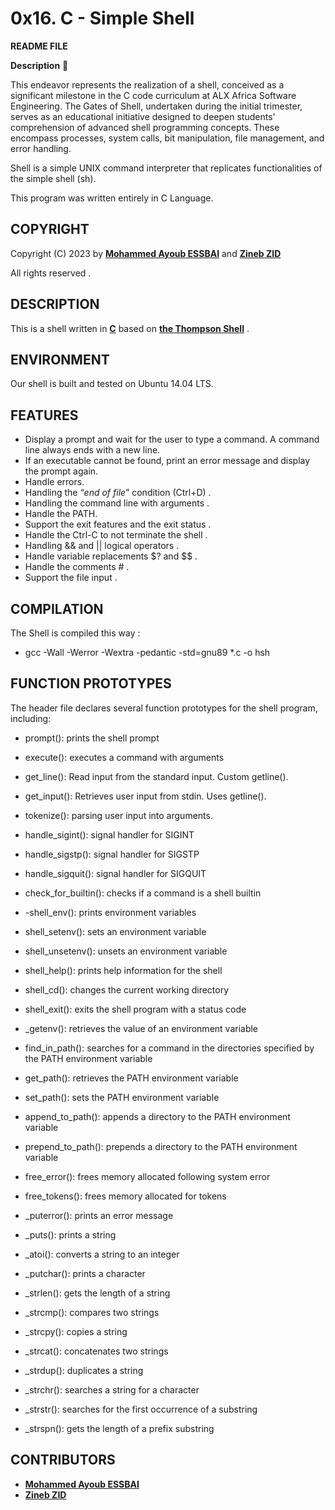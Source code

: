 # 0x16. C - Simple Shell 

**README FILE**
 
 **Description** :pencil:

 This endeavor represents the realization of a shell, conceived as a significant milestone in the C code curriculum at ALX Africa Software Engineering. The Gates of Shell, undertaken during the initial trimester, serves as an educational initiative designed to deepen students' comprehension of advanced shell programming concepts. These encompass processes, system calls, bit manipulation, file management, and error handling.

 Shell is a simple UNIX command interpreter that replicates functionalities of the simple shell (sh).

This program was written entirely in C Language.

## COPYRIGHT 

Copyright (C) 2023 by [**Mohammed Ayoub ESSBAI**](https://github.com/ayoub22222222) and [**Zineb ZID**](https://github.com/Zinebb12)

All rights reserved . 

## DESCRIPTION 

This is a shell written in [**C**](https://en.wikipedia.org/wiki/C_(programming_language)) based on [**the Thompson Shell**](https://en.wikipedia.org/wiki/Thompson_shell) . 

## ENVIRONMENT 

Our shell is built and tested on Ubuntu 14.04 LTS.

## FEATURES 

  - Display a prompt and wait for the user to type a command. A command line always ends with a new line.
  - If an executable cannot be found, print an error message and display the prompt again.
  - Handle errors.
  - Handling the “*end of file*” condition (Ctrl+D) . 
  - Handling the command line with arguments .
  - Handle the PATH.
  - Support the exit features and the exit status . 
  - Handle the Ctrl-C to not terminate the shell .
  - Handling && and || logical operators . 
  - Handle variable replacements $? and $$ . 
  - Handle the comments # . 
  - Support the file input . 
  
## COMPILATION 

The Shell is compiled this way :  

- gcc -Wall -Werror -Wextra -pedantic -std=gnu89 *.c -o hsh 

## FUNCTION PROTOTYPES 

The header file declares several function prototypes for the shell program, including:

- prompt(): prints the shell prompt

- execute(): executes a command with arguments

- get_line(): Read input from the standard input. Custom getline().

- get_input(): Retrieves user input from stdin. Uses getline().

- tokenize(): parsing user input into arguments.

- handle_sigint(): signal handler for SIGINT

- handle_sigstp(): signal handler for SIGSTP

- handle_sigquit(): signal handler for SIGQUIT

- check_for_builtin(): checks if a command is a shell builtin

- -shell_env(): prints environment variables

- shell_setenv(): sets an environment variable

- shell_unsetenv(): unsets an environment variable

- shell_help(): prints help information for the shell

- shell_cd(): changes the current working directory

- shell_exit(): exits the shell program with a status code

- _getenv(): retrieves the value of an environment variable

- find_in_path(): searches for a command in the directories specified by the PATH environment variable

- get_path(): retrieves the PATH environment variable

- set_path(): sets the PATH environment variable

- append_to_path(): appends a directory to the PATH environment variable

- prepend_to_path(): prepends a directory to the PATH environment variable

- free_error(): frees memory allocated following system error

- free_tokens(): frees memory allocated for tokens

- _puterror(): prints an error message

- _puts(): prints a string

- _atoi(): converts a string to an integer

- _putchar(): prints a character

- _strlen(): gets the length of a string

- _strcmp(): compares two strings

- _strcpy(): copies a string

- _strcat(): concatenates two strings

- _strdup(): duplicates a string

- _strchr(): searches a string for a character

- _strstr(): searches for the first occurrence of a substring

- _strspn(): gets the length of a prefix substring

## CONTRIBUTORS 

- [**Mohammed Ayoub ESSBAI**](https://github.com/ayoub22222222)
- [**Zineb ZID**](https://github.com/Zinebb12)